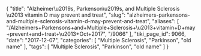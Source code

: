 {
    "title": "Alzheimer\u2019s, Parkenson\u2019s, and Multiple Sclerosis \u2013 vitamin D may prevent and treat",
    "slug": "alzheimers-parkensons-and-multiple-sclerosis-vitamin-d-may-prevent-and-treat",
    "aliases": [
        "/Alzheimers+Parkensons+and+Multiple+Sclerosis+\u2013+vitamin+D+may+prevent+and+treat+\u2013+Oct+2017",
        "/9066"
    ],
    "tiki_page_id": 9066,
    "date": "2017-12-07",
    "categories": [
        "Multiple Sclerosis",
        "Parkinson",
        "old name"
    ],
    "tags": [
        "Multiple Sclerosis",
        "Parkinson",
        "old name"
    ]
}